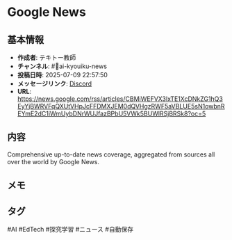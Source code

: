 # Google News

## 基本情報
- **作成者**: テキトー教師
- **チャンネル**: #📰ai-kyouiku-news
- **投稿日時**: 2025-07-09 22:57:50
- **メッセージリンク**: [Discord](https://discord.com/channels/1206805897398059028/1389835531503927487/1392640926190665748)
- **URL**: https://news.google.com/rss/articles/CBMiWEFVX3lxTE1XcDNkZG1hQ3EyYjBWRVFqQXUtVHpJcFFDMXJEM0dQVHgzRWF5aVBLUE5sN1owbnREYmE2dC1iWmUybDNrWUJfazBPbU5VWk5BUWlRSjBRSk8?oc=5

## 内容
Comprehensive up-to-date news coverage, aggregated from sources all over the world by Google News.

## メモ
<!-- ここに感想やメモを記入 -->

## タグ
#AI #EdTech #探究学習 #ニュース #自動保存
